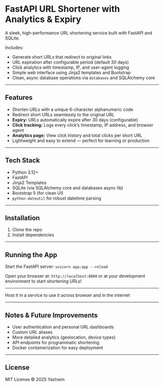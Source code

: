 # FastAPI URL Shortener with Analytics & Expiry

A sleek, high-performance URL shortening service built with FastAPI and SQLite.

Includes:
- Generate short URLs that redirect to original links
- URL expiration after configurable period (default 30 days)
- Click analytics with timestamp, IP, and user-agent logging
- Simple web interface using Jinja2 templates and Bootstrap
- Clean, async database operations via `databases` and SQLAlchemy core

---

## Features

- Shorten URLs with a unique 6-character alphanumeric code
- Redirect short URLs seamlessly to the original URL
- **Expiry:** URLs automatically expire after 30 days (configurable)
- **Click tracking:** Logs every click’s timestamp, IP address, and browser agent
- **Analytics page:** View click history and total clicks per short URL
- Lightweight and easy to extend — perfect for learning or production

---

## Tech Stack

- Python 3.12+
- FastAPI
- Jinja2 Templates
- SQLite (via SQLAlchemy core and databases async lib)
- Bootstrap 5 (for clean UI)
- `python-dateutil` for robust datetime parsing

---

## Installation

1. Clone the repo
2. Install dependencies

---

## Running the App

Start the FastAPI server:
`uvicorn app:app --reload`

Open your browser at: `http://localhost:8000` or at your development environment  to start shortening URLs!

---

Host it in a service to use it across browser and in the internet

---

## Notes & Future Improvements

- User authentication and personal URL dashboards
- Custom URL aliases
- More detailed analytics (geolocation, device types)
- API endpoints for programmatic shortening
- Docker containerization for easy deployment

---

## License

MIT License © 2025 Yashwin
